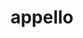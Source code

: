 ---
title: appello
ch: [r]
meaning: to address
pos: verb
inf: appellare
secondppstem: appell
infend: are
thirdpp: appellavi
fourthpp: appellatus
conjugation: first
derivative: appellate (court, jurisdiction)
---